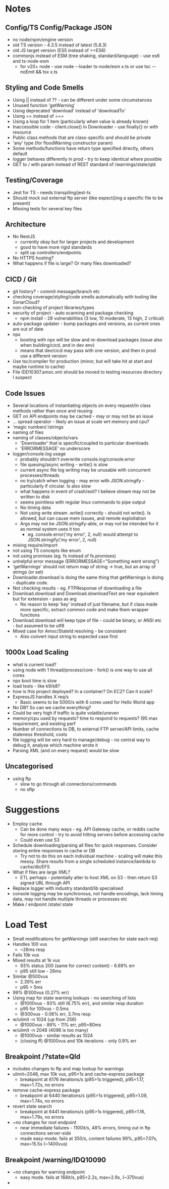 # Notes
## Config/TS Config/Package JSON
- no node/npm/engine version
- old TS version - 4.3.5 instead of latest (5.8.3)
- old JS target version (ES5 instead of >=ES6)
- commonjs instead of ESM (tree shaking, standard/language)  - use es6 and ts-node-esm
  - for v20+ node - use node --loader ts-node/esm x.ts or use tsc --noEmit && tsx x.ts
## Styling and Code Smells
- Using || instead of ?? - can be different under some circumstances
- Unused function 'getWarning'
- Using deprecated 'download' instead of 'downloadTo'
- Using == instead of ===
- Using a loop for 1 item (particularly when value is already known)
- Inaccessible code - client.close() in Downloader - use finally{} or with resource
- Public class methods that are class-specific and should be private
- 'any' type (for floodWarning constructor param)
- Some methods/functions have return type specified directly, others default
- logger behaves differently in prod - try to keep identical where possible
- GET to / with param instead of REST standard of /warnings/state/qld
## Testing/Coverage
- Jest for TS - needs transpiling/jest-ts
- Should mock out external ftp server (like expect()ing a specific file to be present)
- Missing tests for several key files
## Architecture
- No NestJS
  - currently okay but for larger projects and development
  - good to have more rigid standards
  - split up controllers/endpoints
- No HTTPS hosting?
- What happens if file is large? Or many files downloaded?
## CICD / Git
- git history? - commit message/branch etc
- checking coverage/styling/code smells automatically with tooling like SonarCloud?
- non-checking of project libraries/types
- security of project - auto scanning and package checking
  - npm install - 28 vulnerabilities (3 low, 10 moderate, 13 high, 2 critical)
- auto-package updater - bump packages and versions, as current ones are out of date
- npx
  - booting with npx will be slow and re-download packages (issue also when building/cicd, and in dev env)
  - means that dev/cicd may pass with one version, and then in prod use a different version
- Use tsc/compiler for production (minor, but will take hit at start and maybe runtime to cache)
- File IDD10307.amoc.xml should be moved to testing resources directory I suspect
## Code Issues
- Several locations of instantiating objects on every request/in class methods rather than once and reusing
- GET on API endpoints may be cached - may or may not be an issue
- ... spread operator - likely an issue at scale wrt memory and cpu?
- 'magic numbers'/strings
- naming of files
- naming of classes/objects/vars
  - 'Downloader' that is specific/coupled to particular downloads
  - 'ERRORMESSAGE' no underscore
- logger/console.log usage
  - probably shouldn't overwrite console.log/console.error
  - file queuing/async writing - write() is slow
  - current async file log writing may be unusable with concurrent processes/threads
  - no try/catch when logging - may error with JSON.stringify - particularly if circular. Is also slow
  - what happens in event of crash/exit? I believe stream may not be written to disk
  - seems pointless with regular linux commands to pipe output
  - No timing data
  - Not using write stream .write() correctly - should not write(). Is allowed, but can cause mem issues, and remote exploitation
  - Args may not be JSON.stringify-able, or may not be intended for it as normal system uses it too
    - eg. console.error('my error', 2, null) would attempt to JSON.stringify('my error', 2, null)
- mixing require/import
- not using TS concepts like enum
- not using promises (eg. fs instead of fs.promises)
- unhelpful error message (ERRORMESSAGE="Something went wrong")
- 'getWarnings' should not return map of string -> true, but an array of strings (or set)
- Downloader.download is doing the same thing that getWarnings is doing - duplicate code.
- Not checking results - eg. FTPResponse of downloading a file
- Download.download and Download.downloadText are near equivalent but for extension - pass as arg
  - No reason to keep 'key' instead of just filename, but if class made more specific, extract common code and make them wrapper functions
- Download.download will keep type of file - could be binary, or ANSI etc - but assumed to be utf8
- Mixed case for Amoc/StateId resolving - be consistent
  - Also convert input string to expected case first
## 1000x Load Scaling
- what is current load?
- using node with 1 thread/process/core - fork() is one way to use all cores
- npx boot time is slow
- load tests - like k9/k8?
- how is this project deployed? In a container? On EC2? Can it scale?
- ExpressJS handles X req/s
  - Basic seems to be 5000/s with 6 cores used for Hello World app
- No DB? So can we cache everything?
- Could be very high if traffic is quite volatile/uneven
- memory/cpu used by requests? time to respond to requests? (95 max requirement, and existing perf
- Number of connections to DB, to external FTP server/API limits, cache staleness threshold, costs
- file logging will be very hard to manage/debug - no central way to debug it, analyse which machine wrote it
- Parsing XML (and on every request) would be slow
## Uncategorised
- using ftp
  - slow to go through all connections/commands
  - no sftp

# Suggestions
- Employ cache
  - Can be done many ways - eg. API Gateway cache, or reddis cache for more control - try to avoid hitting servers before accessing cache
  - Could even use S3
- Schedule downloading/parsing all files for quick responses. Consider storing entire responses in cache or DB
  - Try not to do this on each individual machine - scaling will make this messy. Share results from a single scheduled instance/lambda to cache/db/EFS
- What if files are large XML?
  - ETL perhaps - potentially alter to host XML on S3 - then return S3 signed URL through API
- Replace logger with industry standard/lib specialised
 - console logging may be synchronous, not handle encodings, lack timing data, may not handle multiple threads or processes etc
- Make / endpoint /state/:state

# Load Test
- Small modifications for getWarnings (still searches for state each req)
 - Handles 100 vus
   - ~26ms resp
 - Fails 10k vus
 - Mixed results at 1k vus
   - 93% status 200 (same for correct content) - 6.69% err
   - p95 still low - 26ms
 - Similar @500vus
   - 2.39% err
   - p95 = 5ms
 - 99% @300vus (0.27% err)
- Using map for state warning lookups - no searching of lists
  - @1000vus - 93% still (6.75% err), and similar resp duration
  - p95 for 100vus - 0.5ms
  - @300vus - 0.06% err, 3.7ms resp
- w/ulimit -n 1024 (up from 256)
  - @1000vus - 89% - 11% err, p95=80ms
- w/ulimit -n 2048 (4096 is too many)
  - @1000vus - similar results as 1024
  - (closing ff) @1000vus and 10k iterations - only 0.9% err
## Breakpoint /?state=Qld
- includes changes to ftp and map lookup for warnings
- ulimit=2048, max 10k vus, p95<1s and cache-express package
  - breakpoint at 6176 iterations/s (p95>1s triggered), p95=1.17, max=1.72s, no errors
- remove cache-express package
  - breakpoint at 6440 iterations/s (p95>1s triggered), p95=1.09, max=1.74s, no errors
- revert state search
  - breakpoint at 6441 iterations/s (p95>1s triggered), p95=1.16, max=1.79s, no errors
- ~no changes for root endpoint
  - near immediate failures - 1100it/s, 48% errors, timing out in ftp connections server-side
  - made easy-mode. fails at 350/s, content failures 99%, p95=7.07s, max=15.5s (~1400vus)
## Breakpoint /warning/IDQ10090
- ~no changes for warning endpoint
  - easy mode. fails at 168it/s, p95=2.2s, max=2.9s, (~370vus) 
- 